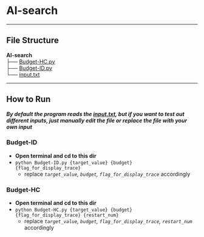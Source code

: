# AI-search

***

## File Structure
**AI-search**  
├── [Budget-HC.py](Budget-HC.py)  
├── [Budget-ID.py](Budget-ID.py)  
└── [input.txt](input.txt)  

***

## How to Run
***By default the program reads the [*input.txt*](input.txt), but if you want to test out different inputs, just manually edit the file or replace the file with your own input***
### Budget-ID
- **Open terminal and cd to this dir**
- `python Budget-ID.py {target_value} {budget} {flag_for_display_trace}`
    * replace *`target_value`, `budget`, `flag_for_display_trace`* accordingly
### Budget-HC
- **Open terminal and cd to this dir**
- `python Budget-HC.py {target_value} {budget} {flag_for_display_trace} {restart_num}`
    * replace *`target_value`, `budget`, `flag_for_display_trace`, `restart_num`* accordingly
